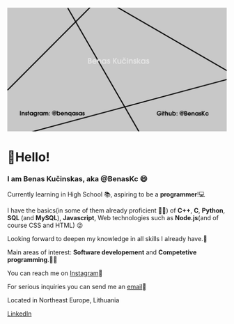 [![Header](https://raw.githubusercontent.com/BenasKc/BenasKc/main/header.png)](https://www.linkedin.com/in/benas-ku%C4%8Dinskas-376045212/)
<h1>👋Hello!</h1>
<h3>I am Benas Kučinskas, aka @BenasKc 😄 </h3>
<p>Currently learning in High School 📚, aspiring to be a <b>programmer</b>!💻</p>
<p>I have the basics(in some of them already proficient 👨‍💻) of <b>C++</b>, <b>C</b>, <b>Python</b>, <b>SQL </b>(and <b>MySQL</b>), <b>Javascript</b>, Web technologies such as <b>Node.js</b>(and of course CSS and HTML) 😝</p>
<p>Looking forward to deepen my knowledge in all skills I already have.👾</p>
<p>Main areas of interest: <b>Software developement</b> and <b>Competetive programming</b>.👨‍💻</p>
<p>You can reach me on <a target="_blank" href="https://instagram.com/benqasas">Instagram</a>📩</p>
<p>For serious inquiries you can send me an <a href="mailto:benas.kucinskas.org@gmail.com">email</a>📩</p>
<p>Located in Northeast Europe, Lithuania</p>
<a href="https://www.linkedin.com/in/benas-ku%C4%8Dinskas-376045212/" target="_blank">LinkedIn<a>
